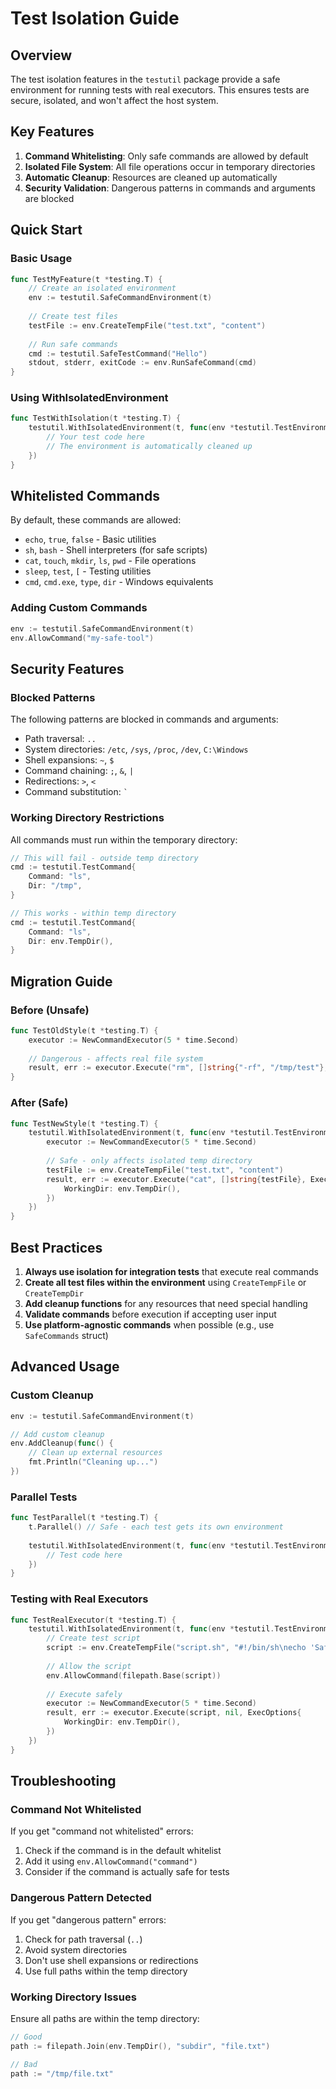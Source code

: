 # Test Isolation Guide

## Overview

The test isolation features in the `testutil` package provide a safe environment for running tests with real executors. This ensures tests are secure, isolated, and won't affect the host system.

## Key Features

1. **Command Whitelisting**: Only safe commands are allowed by default
2. **Isolated File System**: All file operations occur in temporary directories
3. **Automatic Cleanup**: Resources are cleaned up automatically
4. **Security Validation**: Dangerous patterns in commands and arguments are blocked

## Quick Start

### Basic Usage

```go
func TestMyFeature(t *testing.T) {
    // Create an isolated environment
    env := testutil.SafeCommandEnvironment(t)
    
    // Create test files
    testFile := env.CreateTempFile("test.txt", "content")
    
    // Run safe commands
    cmd := testutil.SafeTestCommand("Hello")
    stdout, stderr, exitCode := env.RunSafeCommand(cmd)
}
```

### Using WithIsolatedEnvironment

```go
func TestWithIsolation(t *testing.T) {
    testutil.WithIsolatedEnvironment(t, func(env *testutil.TestEnvironment) {
        // Your test code here
        // The environment is automatically cleaned up
    })
}
```

## Whitelisted Commands

By default, these commands are allowed:
- `echo`, `true`, `false` - Basic utilities
- `sh`, `bash` - Shell interpreters (for safe scripts)
- `cat`, `touch`, `mkdir`, `ls`, `pwd` - File operations
- `sleep`, `test`, `[` - Testing utilities
- `cmd`, `cmd.exe`, `type`, `dir` - Windows equivalents

### Adding Custom Commands

```go
env := testutil.SafeCommandEnvironment(t)
env.AllowCommand("my-safe-tool")
```

## Security Features

### Blocked Patterns

The following patterns are blocked in commands and arguments:
- Path traversal: `..`
- System directories: `/etc`, `/sys`, `/proc`, `/dev`, `C:\Windows`
- Shell expansions: `~`, `$`
- Command chaining: `;`, `&`, `|`
- Redirections: `>`, `<`
- Command substitution: `` ` ``

### Working Directory Restrictions

All commands must run within the temporary directory:

```go
// This will fail - outside temp directory
cmd := testutil.TestCommand{
    Command: "ls",
    Dir: "/tmp",
}

// This works - within temp directory
cmd := testutil.TestCommand{
    Command: "ls",
    Dir: env.TempDir(),
}
```

## Migration Guide

### Before (Unsafe)

```go
func TestOldStyle(t *testing.T) {
    executor := NewCommandExecutor(5 * time.Second)
    
    // Dangerous - affects real file system
    result, err := executor.Execute("rm", []string{"-rf", "/tmp/test"}, ExecOptions{})
}
```

### After (Safe)

```go
func TestNewStyle(t *testing.T) {
    testutil.WithIsolatedEnvironment(t, func(env *testutil.TestEnvironment) {
        executor := NewCommandExecutor(5 * time.Second)
        
        // Safe - only affects isolated temp directory
        testFile := env.CreateTempFile("test.txt", "content")
        result, err := executor.Execute("cat", []string{testFile}, ExecOptions{
            WorkingDir: env.TempDir(),
        })
    })
}
```

## Best Practices

1. **Always use isolation for integration tests** that execute real commands
2. **Create all test files within the environment** using `CreateTempFile` or `CreateTempDir`
3. **Add cleanup functions** for any resources that need special handling
4. **Validate commands** before execution if accepting user input
5. **Use platform-agnostic commands** when possible (e.g., use `SafeCommands` struct)

## Advanced Usage

### Custom Cleanup

```go
env := testutil.SafeCommandEnvironment(t)

// Add custom cleanup
env.AddCleanup(func() {
    // Clean up external resources
    fmt.Println("Cleaning up...")
})
```

### Parallel Tests

```go
func TestParallel(t *testing.T) {
    t.Parallel() // Safe - each test gets its own environment
    
    testutil.WithIsolatedEnvironment(t, func(env *testutil.TestEnvironment) {
        // Test code here
    })
}
```

### Testing with Real Executors

```go
func TestRealExecutor(t *testing.T) {
    testutil.WithIsolatedEnvironment(t, func(env *testutil.TestEnvironment) {
        // Create test script
        script := env.CreateTempFile("script.sh", "#!/bin/sh\necho 'Safe script'")
        
        // Allow the script
        env.AllowCommand(filepath.Base(script))
        
        // Execute safely
        executor := NewCommandExecutor(5 * time.Second)
        result, err := executor.Execute(script, nil, ExecOptions{
            WorkingDir: env.TempDir(),
        })
    })
}
```

## Troubleshooting

### Command Not Whitelisted

If you get "command not whitelisted" errors:
1. Check if the command is in the default whitelist
2. Add it using `env.AllowCommand("command")`
3. Consider if the command is actually safe for tests

### Dangerous Pattern Detected

If you get "dangerous pattern" errors:
1. Check for path traversal (`..`)
2. Avoid system directories
3. Don't use shell expansions or redirections
4. Use full paths within the temp directory

### Working Directory Issues

Ensure all paths are within the temp directory:
```go
// Good
path := filepath.Join(env.TempDir(), "subdir", "file.txt")

// Bad
path := "/tmp/file.txt"
```